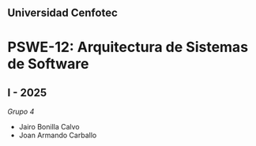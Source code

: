 ## Universidad Cenfotec
# PSWE-12: Arquitectura de Sistemas de Software
## I - 2025

*Grupo 4*
- Jairo Bonilla Calvo
- Joan Armando Carballo
